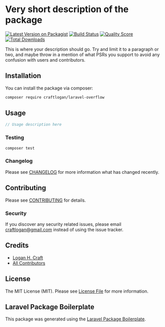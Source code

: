 # Very short description of the package

[![Latest Version on Packagist](https://img.shields.io/packagist/v/craftlogan/laravel-overflow.svg?style=flat-square)](https://packagist.org/packages/craftlogan/laravel-overflow)
[![Build Status](https://img.shields.io/travis/craftlogan/laravel-overflow/master.svg?style=flat-square)](https://travis-ci.org/craftlogan/laravel-overflow)
[![Quality Score](https://img.shields.io/scrutinizer/g/craftlogan/laravel-overflow.svg?style=flat-square)](https://scrutinizer-ci.com/g/craftlogan/laravel-overflow)
[![Total Downloads](https://img.shields.io/packagist/dt/craftlogan/laravel-overflow.svg?style=flat-square)](https://packagist.org/packages/craftlogan/laravel-overflow)

This is where your description should go. Try and limit it to a paragraph or two, and maybe throw in a mention of what PSRs you support to avoid any confusion with users and contributors.

## Installation

You can install the package via composer:

```bash
composer require craftlogan/laravel-overflow
```

## Usage

``` php
// Usage description here
```

### Testing

``` bash
composer test
```

### Changelog

Please see [CHANGELOG](CHANGELOG.md) for more information what has changed recently.

## Contributing

Please see [CONTRIBUTING](CONTRIBUTING.md) for details.

### Security

If you discover any security related issues, please email craftlogan@gmail.com instead of using the issue tracker.

## Credits

- [Logan H. Craft](https://github.com/craftlogan)
- [All Contributors](../../contributors)

## License

The MIT License (MIT). Please see [License File](LICENSE.md) for more information.

## Laravel Package Boilerplate

This package was generated using the [Laravel Package Boilerplate](https://laravelpackageboilerplate.com).
